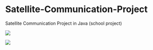 # Satellite-Communication-Project

Satellite Communication Project in Java (school project)

![](images/base)

![](images/extension)
